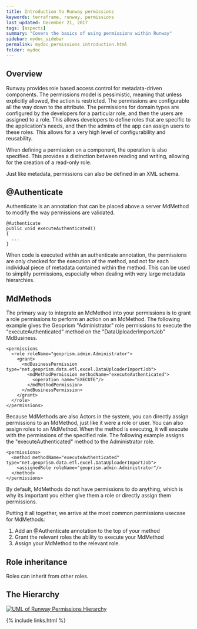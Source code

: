 ```yaml
---
title: Introduction to Runway permissions
keywords: terraframe, runway, permissions
last_updated: December 21, 2017
tags: [aspects]
summary: "Covers the basics of using permissions within Runway"
sidebar: mydoc_sidebar
permalink: mydoc_permissions_introduction.html
folder: mydoc
---
```


## Overview

Runway provides role based access control for metadata-driven components. The permissions model is pessimistic, meaning that unless explicitly allowed, the action is restricted. The permissions are configurable all the way down to the attribute. The permissions for domain types are configured by the developers for a particular role, and then the users are assigned to a role. This allows developers to define roles that are specific to the application's needs, and then the admins of the app can assign users to these roles. This allows for a very high level of configurability and reusability. 

When defining a permission on a component, the operation is also specified. This provides a distinction between reading and writing, allowing for the creation of a read-only role.

Just like metadata, permissions can also be defined in an XML schema. 

## @Authenticate

Authenticate is an annotation that can be placed above a server MdMethod to modify the way permissions are validated. 

    @Authenticate
    public void executeAuthenticated()
    {
      ...
    }

When code is executed within an authenticate annotation, the permissions are only checked for the execution of the method, and not for each individual piece of metadata contained within the method. This can be used to simplify permissions, especially when dealing with very large metadata hierarchies.

## MdMethods

The primary way to integrate an MdMethod into your permissions is to grant a role permissions to perform an action on an MdMethod. The following example gives the Geoprism "Administrator" role permissions to execute the "executeAuthenticated" method on the "DataUploaderImportJob" MdBusiness.

    <permissions
      <role roleName="geoprism.admin.Administrator">
        <grant>
          <mdBusinessPermission type="net.geoprism.data.etl.excel.DataUploaderImportJob">
            <mdMethodPermission methodName="executeAuthenticated">
              <operation name="EXECUTE"/>
            </mdMethodPermission>
          </mdBusinessPermission>
        </grant>
      </role>
    </permissions>

Because MdMethods are also Actors in the system, you can directly assign permissions to an MdMethod, just like it were a role or user. You can also assign roles to an MdMethod. When the method is executng, it will execute with the permissions of the specified role. The following example assigns the "executeAuthenticated" method to the Administrator role.

    <permissions>    
      <method methodName="executeAuthenticated" type="net.geoprism.data.etl.excel.DataUploaderImportJob">
        <assignedRole roleName="geoprism.admin.Administrator"/>
      </method>
    </permissions>

By default, MdMethods do not have permissions to do anything, which is why its important you either give them a role or directly assign them permissions.

Putting it all together, we arrive at the most common permissions usecase for MdMethods:
1. Add an @Authenticate annotation to the top of your method
2. Grant the relevant roles the ability to execute your MdMethod
3. Assign your MdMethod to the relevant role.

## Role inheritance

Roles can inherit from other roles.

## The Hierarchy

[![UML of Runway Permissions Hierarchy](./images/RBAC.svg "UML of Runway Attribute Hierarchy")](./images/RBAC.svg)

{% include links.html %}

